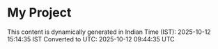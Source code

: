 # My Project

This content is dynamically generated in Indian Time (IST): 2025-10-12 15:14:35 IST
Converted to UTC: 2025-10-12 09:44:35 UTC
